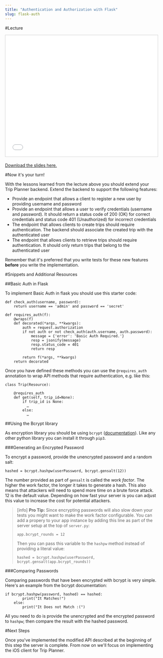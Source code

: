 ```yaml
---
title: "Authentication and Authorization with Flask"
slug: flask-auth
---
```


#Lecture

<iframe src="//www.slideshare.net/slideshow/embed_code/key/eVmBEswBswGsjJ" width="100%" height="400" frameborder="0" marginwidth="0" marginheight="0" scrolling="no" style="border:1px solid #CCC; border-width:1px; margin-bottom:5px; max-width: 100%;" allowfullscreen> </iframe>

[Download the slides here.](https://s3.amazonaws.com/mgwu-misc/MS-17/Slides/ServerAuth.pdf)

#Now it's your turn!

With the lessons learned from the lecture above you should extend your Trip Planner backend. Extend the backend to support the following features:

- Provide an endpoint that allows a client to register a new user by providing username and password
- Provide an endpoint that allows a user to verify credentials (username and password). It should return a status code of 200 (OK) for correct credentials and status code 401 (Unauthorized) for incorrect credentials
- The endpoint that allows clients to create trips should require authentication. The backend should associate the created trip with the authenticated user
- The endpoint that allows clients to retrieve trips should require authentication. It should only return trips that belong to the authenticated user

Remember that it's preferred that you write tests for these new features **before** you write the implementation.

#Snippets and Additional Resources

##Basic Auth in Flask

To implement Basic Auth in flask you should use this starter code:

	def check_auth(username, password):
	    return username == 'admin' and password == 'secret'
	
	def requires_auth(f):
	    @wraps(f)
	    def decorated(*args, **kwargs):
	        auth = request.authorization
	        if not auth or not check_auth(auth.username, auth.password):
	            message = {'error': 'Basic Auth Required.'}
	            resp = jsonify(message)
	            resp.status_code = 401
	            return resp
	
	        return f(*args, **kwargs)
	    return decorated
	    
Once you have defined these methods you can use the `@requires_auth` annotation to wrap API methods that require authentication, e.g. like this:

	class Trip(Resource):
	
	    @requires_auth
	    def get(self, trip_id=None):
	        if trip_id is None:
	          …
	        else:
	          …

##Using the Bcrypt library

As encryption library you should be using `bcrypt` ([documentation](https://pypi.python.org/pypi/bcrypt/1.1.0)). Like any other python library you can install it through `pip3`. 

###Generating an Encrypted Password

To encrypt a password, provide the unencrypted password and a random salt:

	hashed = bcrypt.hashpw(userPassword, bcrypt.gensalt(12))
	
The number provided as part of `gensalt` is called the *work factor*. The higher the work factor, the longer it takes to generate a hash. This also means that attackers will need to spend more time on a brute force attack. 12 is the default value. Depending on how fast your server is you can adjust this value to increase the cost for potential attackers.

> [info]
> **Pro Tip:** Since encrypting passwords will also slow down your tests you might want to make the work factor configurable. You can add a propery to your app instance by adding this line as part of the server setup at the top of `server.py`:
>
> 	  app.bcrypt_rounds = 12 
>
> Then you can pass this variable to the `hashpw` method instead of providing a literal value:
>
> 	  hashed = bcrypt.hashpw(userPassword, bcrypt.gensalt(app.bcrypt_rounds)) 

###Comparing Passwords

Comparing passwords that have been encrypted with bcrypt is very simple. Here's an example from the bcrypt documentation:

	if bcrypt.hashpw(password, hashed) == hashed:
			print("It Matches!")
	 	else:
			print("It Does not Match :(")

All you need to do is provide the unencrypted and the encrypted password to `hashpw`; then compare the result with the hashed password.

#Next Steps

Once you've implemented the modified API described at the beginning of this step the server is complete. From now on we'll focus on implementing the iOS client for Trip Planner.

